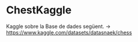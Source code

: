 # ChestKaggle
Kaggle sobre la Base de dades següent. -> https://www.kaggle.com/datasets/datasnaek/chess
